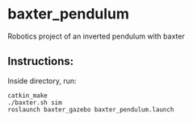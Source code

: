 # baxter_pendulum
Robotics project of an inverted pendulum with baxter

## Instructions:

Inside directory, run: 

```
catkin_make
./baxter.sh sim
roslaunch baxter_gazebo baxter_pendulum.launch
```

